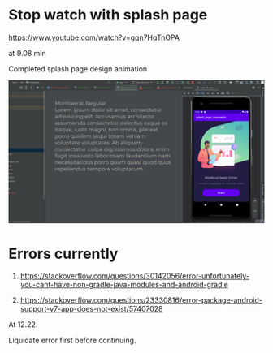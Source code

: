 # Stop watch with splash page

https://www.youtube.com/watch?v=gqn7HqTnOPA

at 9.08 min

Completed splash page design animation

![](splash_page.gif)

# Errors currently

1. https://stackoverflow.com/questions/30142056/error-unfortunately-you-cant-have-non-gradle-java-modules-and-android-gradle

2. https://stackoverflow.com/questions/23330816/error-package-android-support-v7-app-does-not-exist/57407028

At 12.22.

Liquidate error first before continuing.